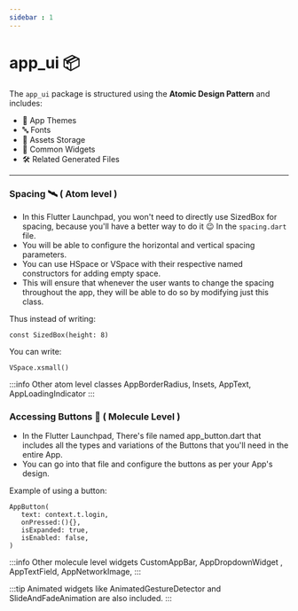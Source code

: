 ```yaml
---
sidebar : 1
---
```


# app_ui 📦

The `app_ui` package is structured using the **Atomic Design Pattern** and includes:

- 🎨 App Themes  
- 🔤 Fonts  
- 📁 Assets Storage  
- 🧩 Common Widgets  
- 🛠️ Related Generated Files  

---

### Spacing 🛰️ ( Atom level )

- In this Flutter Launchpad, you won't need to directly use SizedBox for spacing, because you'll have a better way to do it 😉 In the `spacing.dart` file.
- You will be able to configure the horizontal and vertical spacing parameters. 
- You can use HSpace or VSpace with their respective named constructors for adding empty space.
- This will ensure that whenever the user wants to change the spacing throughout the app, they will be able to do so by modifying just this class.

Thus instead of writing:

```
const SizedBox(height: 8)
```

You can write:

```
VSpace.xsmall()
```

:::info 
Other atom level classes
AppBorderRadius, Insets, AppText, AppLoadingIndicator
:::

### Accessing Buttons 🔵 ( Molecule Level )

- In the Flutter Launchpad, There's file named app_button.dart that includes all the types and variations of the Buttons that you'll need in the entire App.
- You can go into that file and configure the buttons as per your App's design.

Example of using a button:

```
AppButton(
   text: context.t.login,
   onPressed:(){},
   isExpanded: true,
   isEnabled: false,
)
```

:::info
Other molecule level widgets
CustomAppBar, AppDropdownWidget , AppTextField, AppNetworkImage,
:::

:::tip
Animated widgets like AnimatedGestureDetector and SlideAndFadeAnimation are also included.
:::
